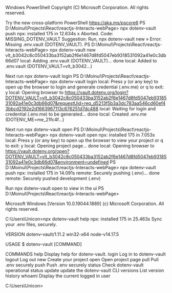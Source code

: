 Windows PowerShell
Copyright (C) Microsoft Corporation. All rights reserved.

Try the new cross-platform PowerShell https://aka.ms/pscore6
PS D:\Moinul\Projects\React\reactjs-Interacts-webPage> npx dotenv-vault push
npx: installed 175 in 12.634s
x Aborted.
Code: MISSING_DOTENV_VAULT
Suggestion: Run, npx dotenv-vault new
» Error: Missing .env.vault (DOTENV_VAULT).
PS D:\Moinul\Projects\React\reactjs-Interacts-webPage> npx dotenv-vault new vlt_b3042c8c050433ba3152ab2f6e1467d8fd5047eb9318531092a41e0c3db66d07
local: Adding .env.vault (DOTENV_VAULT)... done
local: Added to .env.vault (DOTENV_VAULT=vlt_b3042...)

Next run npx dotenv-vault login
PS D:\Moinul\Projects\React\reactjs-Interacts-webPage> npx dotenv-vault login
local: Press y (or any key) to open up the browser to login and generate credential (.env.me) or q to exit: y
local: Opening browser to https://vault.dotenv.org/login?DOTENV_VAULT=vlt_b3042c8c050433ba3152ab2f6e1467d8fd5047eb9318531092a41e0c3db66d07&requestUid=req_d5213f5b3a3dc783aa546cd60ef43bbcd2192e2d1663967113c676251d7dc488
local: Waiting for login and credential (.env.me) to be generated... done
local: Created .env.me (DOTENV_ME=me_21fc4f...)

Next run npx dotenv-vault open
PS D:\Moinul\Projects\React\reactjs-Interacts-webPage> npx dotenv-vault open
npx: installed 175 in 7.053s
local: Press y (or any key) to open up the browser to view your project or q to exit: y
local: Opening project page... done
local: Opening browser to https://vault.dotenv.org/open?DOTENV_VAULT=vlt_b3042c8c050433ba3152ab2f6e1467d8fd5047eb9318531092a41e0c3db66d07&environment=undefined
PS D:\Moinul\Projects\React\reactjs-Interacts-webPage> npx dotenv-vault push
npx: installed 175 in 14.091s
remote: Securely pushing (.env)... done  
remote: Securely pushed development (.env)

Run npx dotenv-vault open to view in the ui
PS D:\Moinul\Projects\React\reactjs-Interacts-webPage>

Microsoft Windows [Version 10.0.19044.1889]
(c) Microsoft Corporation. All rights reserved.

C:\Users\Unicon>npx dotenv-vault help
npx: installed 175 in 25.463s
Sync your .env files, securely.

VERSION
dotenv-vault/1.11.2 win32-x64 node-v14.17.5

USAGE
$ dotenv-vault [COMMAND]

COMMANDS
help Display help for dotenv-vault.
login Log in to dotenv-vault
logout Log out
new Create your project
open Open project page
pull Pull .env securely
push Push .env securely
status Check dotenv-vault operational status
update update the dotenv-vault CLI
versions List version history
whoami Display the current logged in user

C:\Users\Unicon>
